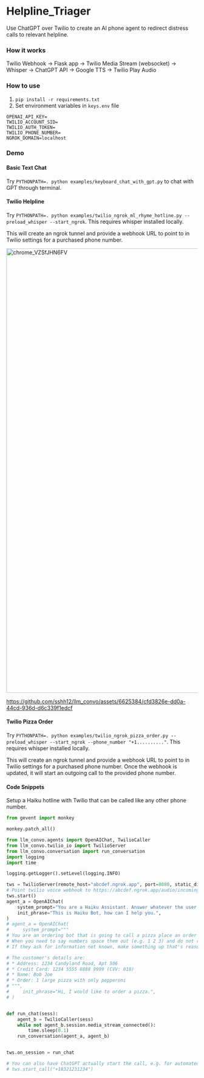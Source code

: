 # Helpline_Triager

Use ChatGPT over Twilio to create an AI phone agent to redirect distress calls to relevant helpline.

### How it works

Twilio Webhook -> Flask app -> Twilio Media Stream (websocket) -> Whisper -> ChatGPT API -> Google TTS -> Twilio Play Audio

### How to use

1. `pip install -r requirements.txt`
2. Set environment variables in `keys.env` file

```
OPENAI_API_KEY=
TWILIO_ACCOUNT_SID=
TWILIO_AUTH_TOKEN=
TWILIO_PHONE_NUMBER=
NGROK_DOMAIN=localhost
```


### Demo

#### Basic Text Chat

Try `PYTHONPATH=. python examples/keyboard_chat_with_gpt.py` to chat with GPT through terminal.

#### Twilio Helpline

Try `PYTHONPATH=. python examples/twilio_ngrok_ml_rhyme_hotline.py --preload_whisper --start_ngrok`. This requires whisper installed locally.

This will create an ngrok tunnel and provide a webhook URL to point to in Twilio settings for a purchased phone number.

<img width="1169" alt="chrome_VZSfJHN6FV" src="https://github.com/sshh12/llm_convo/assets/6625384/1fe9468d-0eb3-4309-9b81-1d2f3d02c353">

https://github.com/sshh12/llm_convo/assets/6625384/cfd3826e-dd0a-44cd-936d-d6c339f1edcf

#### Twilio Pizza Order

Try `PYTHONPATH=. python examples/twilio_ngrok_pizza_order.py --preload_whisper --start_ngrok --phone_number "+1.........."`. This requires whisper installed locally.

This will create an ngrok tunnel and provide a webhook URL to point to in Twilio settings for a purchased phone number. Once the webhook is updated, it will start an outgoing call to the provided phone number.

#### Code Snippets

Setup a Haiku hotline with Twilio that can be called like any other phone number.

```python
from gevent import monkey

monkey.patch_all()

from llm_convo.agents import OpenAIChat, TwilioCaller
from llm_convo.twilio_io import TwilioServer
from llm_convo.conversation import run_conversation
import logging
import time

logging.getLogger().setLevel(logging.INFO)

tws = TwilioServer(remote_host="abcdef.ngrok.app", port=8080, static_dir=r"/path/to/static")
# Point twilio voice webhook to https://abcdef.ngrok.app/audio/incoming-voice
tws.start()
agent_a = OpenAIChat(
    system_prompt="You are a Haiku Assistant. Answer whatever the user wants but always in a rhyming Haiku.",
    init_phrase="This is Haiku Bot, how can I help you.",
)
# agent_a = OpenAIChat(
#     system_prompt="""
# You are an ordering bot that is going to call a pizza place an order a pizza.
# When you need to say numbers space them out (e.g. 1 2 3) and do not respond with abbreviations.
# If they ask for information not known, make something up that's reasonable.

# The customer's details are:
# * Address: 1234 Candyland Road, Apt 506
# * Credit Card: 1234 5555 8888 9999 (CVV: 010)
# * Name: Bob Joe
# * Order: 1 large pizza with only pepperoni
# """,
#     init_phrase="Hi, I would like to order a pizza.",
# )


def run_chat(sess):
    agent_b = TwilioCaller(sess)
    while not agent_b.session.media_stream_connected():
        time.sleep(0.1)
    run_conversation(agent_a, agent_b)


tws.on_session = run_chat

# You can also have ChatGPT actually start the call, e.g. for automated ordering
# tws.start_call("+18321231234")
```
